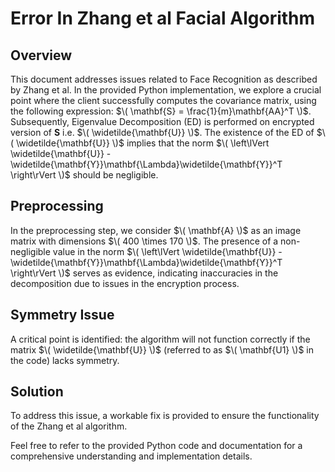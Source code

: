 # Error In Zhang et al Facial Algorithm

## Overview

This document addresses issues related to Face Recognition as described by Zhang et al. In the provided Python implementation, we explore a crucial point where the client successfully computes the covariance matrix, using the following expression: $\( \mathbf{S} = \frac{1}{m}\mathbf{AA}^T \)$. Subsequently, Eigenvalue Decomposition (ED) is performed on encrypted version of $\mathbf{S}$ i.e. $\( \widetilde{\mathbf{U}} \)$. The existence of the ED of $\( \widetilde{\mathbf{U}} \)$ implies that the norm $\( \left\lVert \widetilde{\mathbf{U}} - \widetilde{\mathbf{Y}}\mathbf{\Lambda}\widetilde{\mathbf{Y}}^T \right\rVert \)$ should be negligible.

## Preprocessing

In the preprocessing step, we consider $\( \mathbf{A} \)$ as an image matrix with dimensions $\( 400 \times 170 \)$. The presence of a non-negligible value in the norm $\( \left\lVert \widetilde{\mathbf{U}} - \widetilde{\mathbf{Y}}\mathbf{\Lambda}\widetilde{\mathbf{Y}}^T \right\rVert \)$ serves as evidence, indicating inaccuracies in the decomposition due to issues in the encryption process.

## Symmetry Issue

A critical point is identified: the algorithm will not function correctly if the matrix $\( \widetilde{\mathbf{U}} \)$ (referred to as $\( \mathbf{U1} \)$ in the code) lacks symmetry.

## Solution

To address this issue, a workable fix is provided to ensure the functionality of the Zhang et al algorithm.

Feel free to refer to the provided Python code and documentation for a comprehensive understanding and implementation details.
